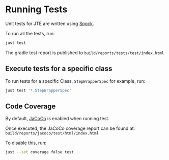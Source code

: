 # Running Tests

Unit tests for JTE are written using [Spock](https://spockframework.org/spock/docs/2.0/all_in_one.html).

To run all the tests, run:

``` bash
just test
```

The gradle test report is published to `build/reports/tests/test/index.html`

## Execute tests for a specific class

To run tests for a specific Class, `StepWrapperSpec` for example, run:

``` bash
just test '*.StepWrapperSpec'
```

## Code Coverage

By default, [JaCoCo](https://github.com/jacoco/jacoco) is enabled when running test.

Once executed, the JaCoCo coverage report can be found at: `build/reports/jacoco/test/html/index.html`

To disable this, run:

``` bash
just --set coverage false test
```
